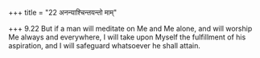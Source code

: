 +++
title = "22 अनन्याश्चिन्तयन्तो माम्"

+++
9.22 But if a man will meditate on Me and Me alone, and will worship Me
always and everywhere, I will take upon Myself the fulfillment of his
aspiration, and I will safeguard whatsoever he shall attain.
